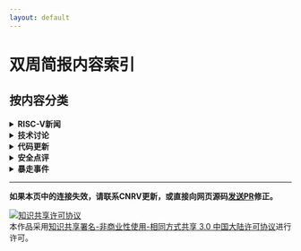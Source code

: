 ```yaml
---
layout: default
---
```


# 双周简报内容索引

## 按内容分类

<details>
  <summary><b>RISC-V新闻</b></summary>

  <ul>
  <li><a href="2017-07-06.html#第七届risc-v研讨会征稿启事"             > 第七届RISC-V研讨会征稿启事 </a></li>
  <li><a href="2017-07-06.html#来自bespoke-silicon-group的risc-v文档" > 来自Bespoke Silicon Group的RISC-V文档 </a></li>
  <li><a href="2017-07-20.html#linux內核第六版"                       > Linux內核第六版 </a></li>
  <li><a href="2017-07-06.html#microsemi发布windows版本的基于eclipse的开发平台" > MicroSemi发布Windows版本的基于Eclipse的开发平台 </a></li>
  <li><a href="2017-07-20.html#riscy-business-频道"                       > RISCY BUSINESS 频道 </a></li>
  <li><a href="2017-07-06.html#risc-v的官方每月新闻"                   > RISC-V的官方每月新闻 </a></li>
  <li><a href="2017-07-06.html#risc-v-linux第四版"                    > RISC-V Linux第四版 </a></li>
  <li><a href="2017-07-20.html#rv8-更新"                              > rv8 更新 </a></li>
  <li><a href="2017-07-06.html#sel4-on-smp"                          > SeL4 on SMP </a></li>
  <li><a href="2017-07-20.html#syntacore的scr1处理器更新至privileged-spec-110和user-spec-22" > Syntacore的SCR1处理器更新至Privileged Spec 1.10和User Spec 2.2 </a></li>
  <li><a href="2017-07-06.html#ultrasoc宣布成为业内首个支持risc-v-trace功能的厂商"> UltraSoC宣布成为业内首个支持RISC-V Trace功能的厂商 </a></li>
  <li><a href="2017-07-06.html#支持risc-v的处理器实现统计"             > 支持RISC-V的处理器实现统计 </a></li>
  </ul>

</details>

<details>
  <summary><b>技术讨论</b></summary>

  <ul>
  <li><a href="2017-07-20.html#explicit-cache-instruction-重启讨论"   > Explicit Cache instruction 重启讨论 </a></li>
  <li><a href="2017-07-06.html#合并auipc和jalr来实现长跳转"            > 合并AUIPC和JALR来实现长跳转 </a></li>
  <li><a href="2017-07-20.html#提议向risc-v-b扩展指令集bit操作扩展添加选择mux指令" > 提议向RISC-V B扩展指令集（bit操作扩展）添加选择（MUX）指令 </a></li>
  <li><a href="2017-07-20.html#为什么要定义x5为可选链接寄存器alternative-link-register" > 为什么要定义x5为可选链接寄存器(alternative link register) </a></li>
  </ul>

</details>

<details>
  <summary><b>代码更新</b></summary>

  <ul>
  <li><a href="2017-07-20.html#rocket-chip代码结构调整"              > Rocket-chip代码结构调整 </a></li>
  <li><a href="2017-07-20.html#rocket-chip的二级缓存缺失"            > Rocket-chip的二级缓存缺失 </a></li>
  <li><a href="2017-07-20.html#修正一级缓存一致性错误"                > 修正一级缓存一致性错误 </a></li>
  </ul>

</details>

<details>
  <summary><b>安全点评</b></summary>

  <ul>
  <li><a href="2017-07-20.html#安全点评"                            > RISC-V是有机会借鉴x86和armv7/arm64的一些经验 </a></li>
  </ul>

</details>

<details>
  <summary><b>暴走事件</b></summary>

  <ul>
  <li>2017-08: <a href="https://www.hotchips.org/"                    > RISC-V at HotChips </a></li>
  <li>2017-10: <a href="http://www.hellogcc.org/?p=34315"             > OSDT开源开发工具大会2017 </a></li>
  <li>2017-10: <a href="http://www.linleygroup.com/events/event.php?num=43" > RISC-V at the Linley Processor Conference </a></li>
  <li>2017-10: <a href="https://carrv.github.io/#first-workshop-on-computer-architecture-research-with-risc-v-carrv-2017" > First Workshop on Computer Architecture Research with RISC-V (CARRV 2017) </a></li>
  <li>2017-11: <a href="http://www.fpga-kongress.de/de/programm-2017" > FPGA Kongress </a></li>
  </ul>

</details>


------------------------

**如果本页中的连接失效，请联系CNRV更新，或直接向网页源码[发送PR](https://github.com/cnrv/home/pulls)修正。**

<a rel="license" href="http://creativecommons.org/licenses/by-nc-sa/3.0/cn/"><img alt="知识共享许可协议" style="border-width:0" src="https://i.creativecommons.org/l/by-nc-sa/3.0/cn/80x15.png" /></a><br />本作品采用<a rel="license" href="http://creativecommons.org/licenses/by-nc-sa/3.0/cn/">知识共享署名-非商业性使用-相同方式共享 3.0 中国大陆许可协议</a>进行许可。

